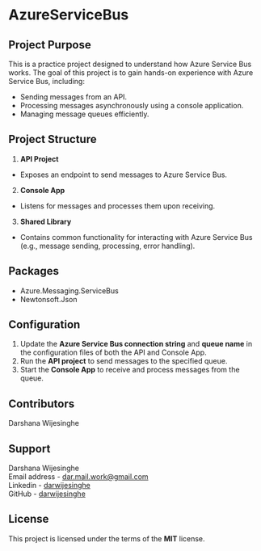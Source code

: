# AzureServiceBus

## Project Purpose
This is a practice project designed to understand how Azure Service Bus works. The goal of this project is to gain hands-on experience with Azure Service Bus, including:

- Sending messages from an API.
- Processing messages asynchronously using a console application.
- Managing message queues efficiently.

## Project Structure
1. **API Project** 
- Exposes an endpoint to send messages to Azure Service Bus.
2. **Console App** 
- Listens for messages and processes them upon receiving.
3. **Shared Library** 
- Contains common functionality for interacting with Azure Service Bus (e.g., message sending, processing, error handling).

## Packages
- Azure.Messaging.ServiceBus
- Newtonsoft.Json

## Configuration
1. Update the **Azure Service Bus connection string** and **queue name** in the configuration files of both the API and Console App.
2. Run the **API project** to send messages to the specified queue.
3. Start the **Console App** to receive and process messages from the queue.

## Contributors
Darshana Wijesinghe

## Support
Darshana Wijesinghe  
Email address - [dar.mail.work@gmail.com](mailto:dar.mail.work@gmail.com)  
Linkedin - [darwijesinghe](https://www.linkedin.com/in/darwijesinghe/)  
GitHub - [darwijesinghe](https://github.com/darwijesinghe)

## License
This project is licensed under the terms of the **MIT** license.
